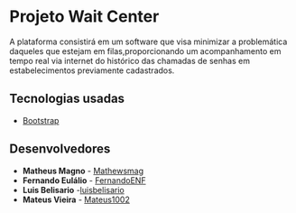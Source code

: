 # Projeto Wait Center

A plataforma consistirá em um software que visa minimizar a problemática daqueles que estejam em filas,proporcionando um acompanhamento em tempo real via internet do histórico das chamadas de senhas em estabelecimentos previamente cadastrados.

## Tecnologias usadas

* [Bootstrap](https://getbootstrap.com.br/)

## Desenvolvedores

* **Matheus Magno** - [Mathewsmag](https://github.com/Mathewsmag)
* **Fernando Eulálio** - [FernandoENF](https://github.com/FernandoENF)
* **Luis Belisario** -[luisbelisario](https://github.com/luisbelisario)
* **Mateus Vieira** - [Mateus1002](https://github.com/Mateus1002)

